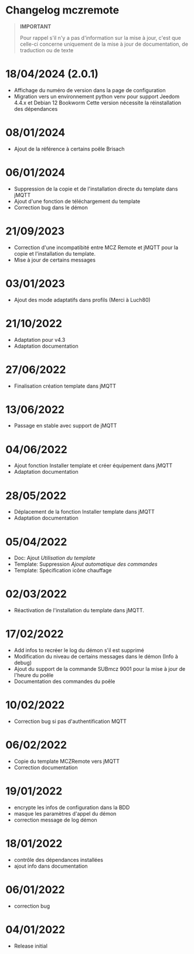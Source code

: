 # Changelog mczremote

>**IMPORTANT**
>
>Pour rappel s'il n'y a pas d'information sur la mise à jour, c'est que celle-ci concerne uniquement de la mise à jour de documentation, de traduction ou de texte

# 18/04/2024 (2.0.1)
- Affichage du numéro de version dans la page de configuration
- Migration vers un environnement python venv pour support Jeedom 4.4.x et Debian 12 Bookworm
  Cette version nécessite la réinstallation des dépendances

# 08/01/2024
- Ajout de la référence à certains poêle Brisach

# 06/01/2024
- Suppression de la copie et de l'installation directe du template dans jMQTT
- Ajout d'une fonction de téléchargement du template
- Correction bug dans le démon

# 21/09/2023
- Correction d'une incompatibité entre MCZ Remote et jMQTT pour la copie et l'installation du template.
- Mise à jour de certains messages

# 03/01/2023
- Ajout des mode adaptatifs dans profils (Merci à Luch80)

# 21/10/2022
- Adaptation pour v4.3
- Adaptation documentation

# 27/06/2022
- Finalisation création template dans jMQTT 

# 13/06/2022
- Passage en stable avec support de jMQTT

# 04/06/2022
- Ajout fonction Installer template et créer équipement dans jMQTT
- Adaptation documentation

# 28/05/2022
- Déplacement de la fonction Installer template dans jMQTT
- Adaptation documentation

# 05/04/2022
- Doc: Ajout *Utilisation du template*
- Template: Suppression *Ajout automatique des commandes*
- Template: Spécification icône chauffage

# 02/03/2022
- Réactivation de l'installation du template dans jMQTT.

# 17/02/2022
- Add infos to recréer le log du démon s'il est supprimé
- Modification du niveau de certains messages dans le démon (Info à debug)
- Ajout du support de la commande SUBmcz 9001 pour la mise à jour de l'heure du poêle
- Documentation des commandes du poêle

# 10/02/2022
- Correction bug si pas d'authentification MQTT

# 06/02/2022
- Copie du template MCZRemote vers jMQTT
- Correction documentation

# 19/01/2022
- encrypte les infos de configuration dans la BDD
- masque les paramètres d'appel du démon
- correction message de log démon

# 18/01/2022
- contrôle des dépendances installées
- ajout info dans documentation

# 06/01/2022
- correction bug

# 04/01/2022
- Release initial

